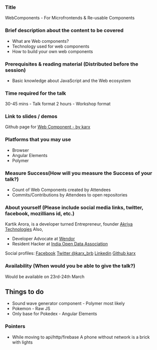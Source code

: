 ### Title
WebComponents - For Microfrontends & Re-usable Components

### Brief description about the content to be covered
* What are Web components?
* Technology used for web components
* How to build your own web components

### Prerequisites & reading material (Distributed before the session) 
* Basic knowledge about JavaScript and the Web ecosystem

### Time required for the talk
30-45 mins - Talk format
2 hours - Workshop format

### Link to slides / demos
Github page for [Web Component - by karx](https://karx.github.io/WebComponents/)

### Platforms that you may use
* Browser
* Angular Elements 
* Polymer

### Measure Success(How will you measure the Success of your talk?)
* Count of Web Components created by Attendees 
* Commits/Contributions by Attendees to open repositories  

### About yourself (Please include social media links, twitter, facebook, mozillians id, etc.)
Kartik Arora, is a developer turned Entrepreneur, founder [Akriya Technologies](https://akriya.co.in)
Also,
* Developer Advocate at [Wendor](https://wendor.in)
* Resident Hacker at [India Open Data Association](https://indiaopendata.com)

Social profiles:
[Facebook](https://www.facebook.com/karx01)
[Twitter @karx_brb](https://twitter.com/karx_brb)
[Linkedin](https://www.linkedin.com/in/karx01/)
[Github karx](https://github.com/karx)

### Availability (When would you be able to give the talk?) 
Would be available on 23rd-24th March


## Things to do
* Sound wave generator component - Polymer most likely
* Pokemon - Raw JS
* Only base for Pokedex - Angular Elements


### Pointers
* While moving to api/http/firebase
    A phone without network is a brick with lights
    